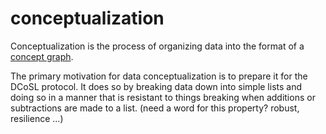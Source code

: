 conceptualization
======

Conceptualization is the process of organizing data into the format of a [concept graph](conceptGraph.md).

The primary motivation for data conceptualization is to prepare it for the DCoSL protocol. It does so by breaking data down into simple lists and doing so in a manner that is resistant to things breaking when additions or subtractions are made to a list. (need a word for this property? robust, resilience ...)



